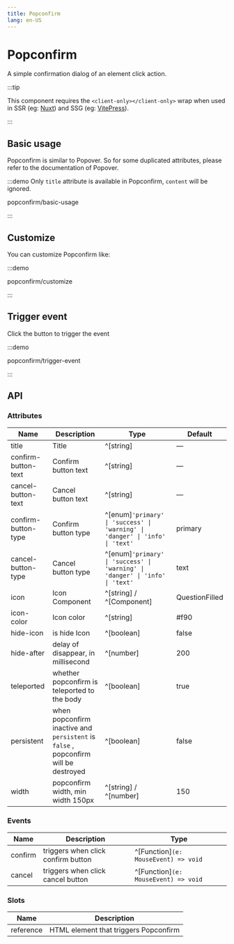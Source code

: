 ```yaml
---
title: Popconfirm
lang: en-US
---
```


# Popconfirm

A simple confirmation dialog of an element click action.

:::tip

This component requires the `<client-only></client-only>` wrap when used in SSR (eg: [Nuxt](https://nuxt.com/v3)) and SSG (eg: [VitePress](https://vitepress.vuejs.org/)).

:::

## Basic usage

Popconfirm is similar to Popover. So for some duplicated attributes, please refer to the documentation of Popover.

:::demo Only `title` attribute is available in Popconfirm, `content` will be ignored.

popconfirm/basic-usage

:::

## Customize

You can customize Popconfirm like:

:::demo

popconfirm/customize

:::

## Trigger event

Click the button to trigger the event

:::demo

popconfirm/trigger-event

:::

## API

### Attributes

| Name                | Description                                                                         | Type                                                                         | Default        |
| ------------------- | ----------------------------------------------------------------------------------- | ---------------------------------------------------------------------------- | -------------- |
| title               | Title                                                                               | ^[string]                                                                    | —              |
| confirm-button-text | Confirm button text                                                                 | ^[string]                                                                    | —              |
| cancel-button-text  | Cancel button text                                                                  | ^[string]                                                                    | —              |
| confirm-button-type | Confirm button type                                                                 | ^[enum]`'primary' \| 'success' \| 'warning' \| 'danger' \| 'info' \| 'text'` | primary        |
| cancel-button-type  | Cancel button type                                                                  | ^[enum]`'primary' \| 'success' \| 'warning' \| 'danger' \| 'info' \| 'text'` | text           |
| icon                | Icon Component                                                                      | ^[string] / ^[Component]                                                     | QuestionFilled |
| icon-color          | Icon color                                                                          | ^[string]                                                                    | #f90           |
| hide-icon           | is hide Icon                                                                        | ^[boolean]                                                                   | false          |
| hide-after          | delay of disappear, in millisecond                                                  | ^[number]                                                                    | 200            |
| teleported          | whether popconfirm is teleported to the body                                        | ^[boolean]                                                                   | true           |
| persistent          | when popconfirm inactive and `persistent` is `false` , popconfirm will be destroyed | ^[boolean]                                                                   | false          |
| width               | popconfirm width, min width 150px                                                   | ^[string] / ^[number]                                                        | 150            |

### Events

| Name    | Description                        | Type                                 |
| ------- | ---------------------------------- | ------------------------------------ |
| confirm | triggers when click confirm button | ^[Function]`(e: MouseEvent) => void` |
| cancel  | triggers when click cancel button  | ^[Function]`(e: MouseEvent) => void` |

### Slots

| Name      | Description                           |
| --------- | ------------------------------------- |
| reference | HTML element that triggers Popconfirm |
